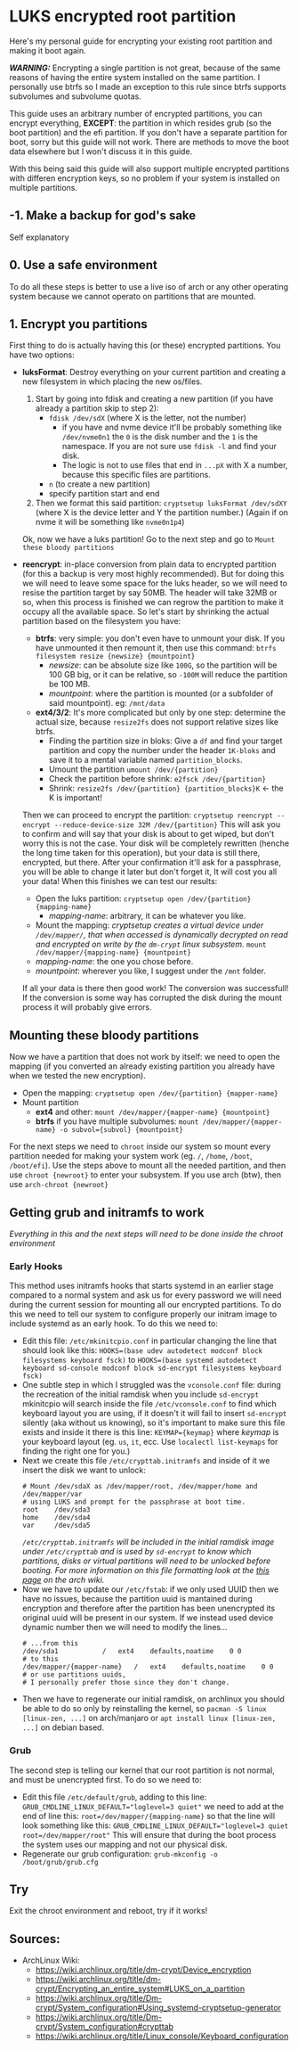 # LUKS encrypted root partition

Here's my personal guide for encrypting your existing root partition and making it boot again.

***WARNING:*** Encrypting a single partition is not great, because of the same reasons of having the entire system installed on the same partition. I personally use btrfs so I made an exception to this rule since btrfs supports subvolumes and subvolume quotas.

This guide uses an arbitrary number of encrypted partitions, you can encrypt everything, **EXCEPT**: the partition in which resides grub (so the boot partition) and the efi partition. If you don't have a separate partition for boot, sorry but this guide will not work. There are methods to move the boot data elsewhere but I won't discuss it in this guide.

With this being said this guide will also support multiple encrypted partitions with differen encryption keys, so no problem if your system is installed on multiple partitions.

## -1. Make a backup for god's sake
Self explanatory

## 0. Use a safe environment
To do all these steps is better to use a live iso of arch or any other operating system because we cannot operato on partitions that are mounted.

## 1. Encrypt you partitions
First thing to do is actually having this (or these) encrypted partitions. You have two options:

- **luksFormat**:
    Destroy everything on your current partition and creating a new filesystem in which placing the new os/files.
    1. Start by going into fdisk and creating a new partition (if you have already a partition skip to step 2):
		- `fdisk /dev/sdX` (where X is the letter, not the number)
			- if you have and nvme device it'll be probably something like `/dev/nvme0n1` the `0` is the disk number and the `1` is the namespace. If you are not sure use `fdisk -l` and find your disk.
			- The logic is not to use files that end in `...pX` with X a number, because this specific files are partitions.
		- `n` (to create a new partition)
		- specify partition start and end
    2. Then we format this said partition:
    `cryptsetup luksFormat /dev/sdXY` (where X is the device letter and Y the partition number.)
    (Again if on nvme it will be something like `nvme0n1p4`)
    
    Ok, now we have a luks partition! Go to the next step and go to `Mount these bloody partitions`
    
- **reencrypt**:
    in-place conversion from plain data to encrypted partition (for this a backup is very most highly recommended). But for doing this we will need to leave some space for the luks header, so we will need to resise the partition target by say 50MB. The header will take 32MB or so, when this process is finished we can regrow the partition to make it occupy all the available space.
    So let's start by shrinking the actual partition based on the filesystem you have:
    
    - **btrfs**:
        very simple: you don't even have to unmount your disk. If you have unmounted it then remount it, then use this command:
        `btrfs filesystem resize {newsize} {mountpoint}`
        - *newsize*: can be absolute size like `100G`, so the partition will be 100 GB big, or it can be relative, so `-100M` will reduce the partition be 100 MB.
        - *mountpoint*: where the partition is mounted (or a subfolder of said mountpoint). eg: `/mnt/data`
    - **ext4/3/2**:
        It's more complicated but only by one step: determine the actual size, because `resize2fs` does not support relative sizes like btrfs.
        - Finding the partition size in bloks:
            Give a `df` and find your target partition and copy the number under the header `1K-bloks` and save it to a mental variable named `partition_blocks`.
        - Umount the partition
            `umount /dev/{partition}`
        - Check the partition before shrink:
            `e2fsck /dev/{partition}`
        - Shrink:
            `resize2fs /dev/{partition} {partition_blocks}K` ← the K is important!
    
    Then we can proceed to encrypt the partition:
    `cryptsetup reencrypt --encrypt --reduce-device-size 32M /dev/{partition}`
    This will ask you to confirm and will say that your disk is about to get wiped, but don't worry this is not the case. Your disk will be completely rewritten (henche the long time taken for this operation), but your data is still there, encrypted, but there.
    After your confirmation it'll ask for a passphrase, you will be able to change it later but don't forget it, It will cost you all your data!
    When this finishes we can test our results:
    
    - Open the luks partition:
        `cryptsetup open /dev/{partition} {mapping-name}`
        - *mapping-name*: arbitrary, it can be whatever you like.
    - Mount the mapping:
        *cryptsetup creates a virtual device under `/dev/mapper/`, that when accessed is dynamically decrypted on read and encrypted on write by the `dm-crypt` linux subsystem.*
        `mount /dev/mapper/{mapping-name} {mountpoint}`
    - *mapping-name*: the one you chose before.
    - *mountpoint*: wherever you like, I suggest under the `/mnt` folder.
    
    If all your data is there then good work! The conversion was successfull! If the conversion is some way has corrupted the disk during the mount process it will probably give errors.
	
## Mounting these bloody partitions
Now we have a partition that does not work by itself: we need to open the mapping (if you converted an already existing partition you already have when we tested the new encryption).
- Open the mapping:
`cryptsetup open /dev/{partition} {mapper-name}`
- Mount partition
	- **ext4** and other:
		`mount /dev/mapper/{mapper-name} {mountpoint}`
	- **btrfs** if you have multiple subvolumes:
		`mount /dev/mapper/{mapper-name} -o subvol={subvol} {mountpoint}`

For the next steps we need to `chroot` inside our system so mount every partition needed for making your system work (eg. `/`, `/home`, `/boot`, `/boot/efi`).
Use the steps above to mount all the needed partition, and then use `chroot {newroot}` to enter your subsystem. If you use arch (btw), then use `arch-chroot {newroot}`

## Getting grub and initramfs to work
*Everything in this and the next steps will need to be done inside the chroot environment*

### Early Hooks
This method uses initramfs hooks that starts systemd in an earlier stage compared to a normal system and ask us for every password we will need during the current session for mounting all our encrypted partitions.
To do this we need to tell our system to configure properly our initram image to include systemd as an early hook.
To do this we need to:
- Edit this file: `/etc/mkinitcpio.conf`
    in particular changing the line that should look like this:
    `HOOKS=(base udev autodetect modconf block filesystems keyboard fsck)`
    to
    `HOOKS=(base systemd autodetect keyboard sd-console modconf block sd-encrypt filesystems keyboard fsck)`
- One subtle step in which I struggled was the `vconsole.conf` file: during the recreation of the initial ramdisk when you include `sd-encrypt` mkinitcpio will search inside the file `/etc/vconsole.conf` to find which keyboard layout you are using, if it doesn't it will fail to insert `sd-encrypt` silently (aka without us knowing), so it's important to make sure this file exists and inside it there is this line:
`KEYMAP={keymap}` where *keymap* is your keyboard layout (eg. `us`, `it`, ecc. Use `localectl list-keymaps` for finding the right one for you.)
- Next we create this file `/etc/crypttab.initramfs` and inside of it we insert the disk we want to unlock:
	```shell
	# Mount /dev/sdaX as /dev/mapper/root, /dev/mapper/home and /dev/mapper/var
	# using LUKS and prompt for the passphrase at boot time.
	root    /dev/sda3
	home    /dev/sda4
	var     /dev/sda5
	```
	*`/etc/crypttab.initramfs`  will be included in the initial ramdisk image under `/etc/crypttab` and is used by `sd-encrypt` to know which partitions, disks or virtual partitions will need to be unlocked before booting. For more information on this file formatting look at the [this page](https://wiki.archlinux.org/title/Dm-crypt/System_configuration#crypttab) on the arch wiki.*
- Now we have to update our `/etc/fstab`: if we only used UUID then we have no issues, because the partition uuid is mantained during encryption and therefore after the partition has been unencrypted its original uuid will be present in our system. If we instead used device dynamic number then we will need to modify the lines...
	```shell
	# ...from this
	/dev/sda1			/	ext4	defaults,noatime	0 0
	# to this
	/dev/mapper/{mapper-name}	/	ext4	defaults,noatime	0 0
	# or use partitions uuids,
	# I personally prefer those since they don't change.
	```
- Then we have to regenerate our initial ramdisk, on archlinux you should be able to do so only by reinstalling the kernel, so `pacman -S linux [linux-zen, ...]` on arch/manjaro or `apt install linux [linux-zen, ...]` on debian based.
### Grub
The second step is telling our kernel that our root partition is not normal, and must be unencrypted first. 
To do so we need to:
- Edit this file `/etc/default/grub`, adding to this line:
`GRUB_CMDLINE_LINUX_DEFAULT="loglevel=3 quiet"`
we need to add at the end of line this:
`root=/dev/mapper/{mapping-name}`
so that the line will look something like this:
`GRUB_CMDLINE_LINUX_DEFAULT="loglevel=3 quiet root=/dev/mapper/root"`
This will ensure that during the boot process the system uses our mapping and not our physical disk.
- Regenerate our grub configuration:
`grub-mkconfig -o /boot/grub/grub.cfg`

## Try
Exit the chroot environment and reboot, try if it works!

## Sources:
- ArchLinux Wiki:
	- https://wiki.archlinux.org/title/dm-crypt/Device_encryption
	- https://wiki.archlinux.org/title/dm-crypt/Encrypting_an_entire_system#LUKS_on_a_partition
	- https://wiki.archlinux.org/title/Dm-crypt/System_configuration#Using_systemd-cryptsetup-generator
	- https://wiki.archlinux.org/title/Dm-crypt/System_configuration#crypttab
	- https://wiki.archlinux.org/title/Linux_console/Keyboard_configuration
